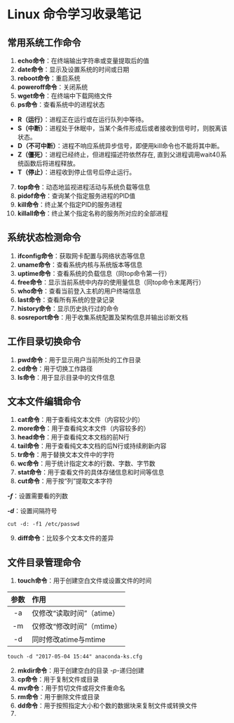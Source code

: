 # Linux 命令学习收录笔记

## 常用系统工作命令
1. **echo命令**：在终端输出字符串或变量提取后的值
2. **date命令**：显示及设置系统的时间或日期
3. **reboot命令**：重启系统
4. **poweroff命令**：关闭系统
5. **wget命令**：在终端中下载网络文件
6. **ps命令**：查看系统中的进程状态
  - **R（运行）**：进程正在运行或在运行队列中等待。
  - **S（中断）**：进程处于休眠中，当某个条件形成后或者接收到信号时，则脱离该状态。
  - **D（不可中断）**：进程不响应系统异步信号，即便用kill命令也不能将其中断。
  - **Z（僵死）**：进程已经终止，但进程描述符依然存在, 直到父进程调用wait4()系统函数后将进程释放。
  - **T（停止）**：进程收到停止信号后停止运行。
7. **top命令**：动态地监视进程活动与系统负载等信息
8. **pidof命令**：查询某个指定服务进程的PID值
9. **kill命令**：终止某个指定PID的服务进程
10. **killall命令**：终止某个指定名称的服务所对应的全部进程

## 系统状态检测命令
1. **ifconfig命令**：获取网卡配置与网络状态等信息
2. **uname命令**：查看系统内核与系统版本等信息
3. **uptime命令**：查看系统的负载信息（同top命令第一行）
4. **free命令**：显示当前系统中内存的使用量信息（同top命令末尾两行）
5. **who命令**：查看当前登入主机的用户终端信息
6. **last命令**：查看所有系统的登录记录
7. **history命令**：显示历史执行过的命令
8. **sosreport命令**：用于收集系统配置及架构信息并输出诊断文档

## 工作目录切换命令
1. **pwd命令**：用于显示用户当前所处的工作目录
2. **cd命令**：用于切换工作路径
3. **ls命令**：用于显示目录中的文件信息

## 文本文件编辑命令
1. **cat命令**：用于查看纯文本文件（内容较少的）
2. **more命令**：用于查看纯文本文件（内容较多的）
3. **head命令**：用于查看纯文本文档的前N行
4. **tail命令**：用于查看纯文本文档的后N行或持续刷新内容
5. **tr命令**：用于替换文本文件中的字符
6. **wc命令**：用于统计指定文本的行数、字数、字节数
7. **stat命令**：用于查看文件的具体存储信息和时间等信息
8. **cut命令**：用于按“列”提取文本字符 

  ***-f***：设置需要看的列数

  ***-d***：设置间隔符号

  ` cut -d: -f1 /etc/passwd `
  
9. **diff命令**：比较多个文本文件的差异

## 文件目录管理命令
1. **touch命令**：用于创建空白文件或设置文件的时间

| 参数 | 作用 |
| :---: | :--- |
| -a | 仅修改“读取时间”（atime）|
| -m | 仅修改“修改时间”（mtime）|
| -d | 同时修改atime与mtime |

`touch -d "2017-05-04 15:44" anaconda-ks.cfg`

2. **mkdir命令**：用于创建空白的目录 *-p*-递归创建
3. **cp命令**：用于复制文件或目录
4. **mv命令**：用于剪切文件或将文件重命名
5. **rm命令**：用于删除文件或目录
6. **dd命令**：用于按照指定大小和个数的数据块来复制文件或转换文件 
7. 
